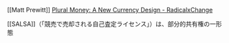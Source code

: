 
[[Matt Prewitt]]
[Plural Money: A New Currency Design - RadicalxChange](https://www.radicalxchange.org/media/blog/plural-money-a-new-currency-design/)

[[SALSA]]（「競売で売却される自己査定ライセンス」）は、部分的共有権の一形態
